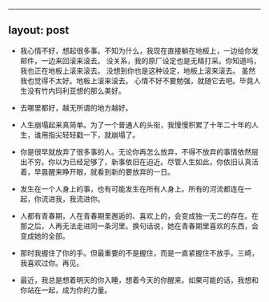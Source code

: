---
layout: post
----
- 我心情不好，想起很多事。不知为什么，我现在直接躺在地板上，一边给你发邮件，一边来回滚来滚去。 没关系，我的原厂设定也是无精打采。你知道吗，我也正在地板上滚来滚去。 没想到你也是这种设定，地板上滚来滚去。 虽然我也觉得不太好。地板上滚来滚去。 心情不好不要勉强，就随它去吧。毕竟人生没有竹内玛利亚想的那么美好。

- 去哪里都好，越无所谓的地方越好。

- 人生崩塌起来真简单。为了一个普通人的头衔，我慢慢积累了十年二十年的人生，谁用指尖轻轻戳一下，就崩塌了。

- 你是很早就放弃了很多事的人。无论你再怎么放弃，不得不放弃的事情依然层出不穷。你以为已经足够了，新事依旧在迫近。尽管人生如此，你依旧认真活着，早晨醒来睁开眼，就看到新的要放弃的一日。

- 发生在一个人身上的事，也有可能发生在所有人身上。所有的河流都连在一起，你流进我，我流进你。

- 人都有青春期，人在青春期里邂逅的、喜欢上的，会变成独一无二的存在。在那之后，人再无法走进同一条河里。换句话说，她在青春期里喜欢的东西，会变成她的全部。

- 那时我握住了你的手。但最重要的不是握住，而是一直紧握住不放手。三崎，我喜欢过你。再见。

- 最近，我总是想着明天的你入睡，想着今天的你醒来。如果可能的话，我想和你站在一起，成为你的力量。